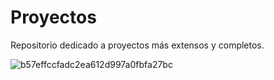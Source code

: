 # Proyectos
Repositorio dedicado a proyectos más extensos y completos.


![b57effccfadc2ea612d997a0fbfa27bc](https://github.com/Anconita/Proyectos/assets/99112245/8ba68b61-7cd2-4b50-ac87-6a280d5d1bac)
